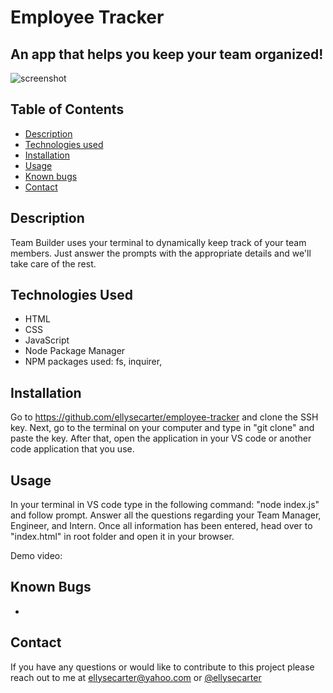 # Employee Tracker

## An app that helps you keep your team organized!


![screenshot](Assets/images/screenshot.png)

## Table of Contents 

* [Description](#description)
* [Technologies used](#technologies-used)
* [Installation](#installation)
* [Usage](#usage)
* [Known bugs](#known-bugs)
* [Contact](#contact)

## Description 

Team Builder uses your terminal to dynamically keep track of your team members. Just answer the prompts with the appropriate details and we'll take care of the rest.

## Technologies Used
* HTML
* CSS
* JavaScript
* Node Package Manager
* NPM packages used: fs, inquirer, 

## Installation 

Go to https://github.com/ellysecarter/employee-tracker and clone the SSH key. Next, go to the terminal on your computer and type in "git clone" and paste the key. After that, open the application in your VS code or another code application that you use. 


## Usage 

In your terminal in VS code type in the following command: "node index.js" and follow prompt. Answer all the questions regarding your Team Manager, Engineer, and Intern. Once all information has been entered, head over to "index.html" in root folder and open it in your browser.

Demo video: 


## Known Bugs
* 

## Contact 

If you have any questions or would like to contribute to this project please reach out to me at ellysecarter@yahoo.com or [@ellysecarter](https://github.com/ellysecarter)